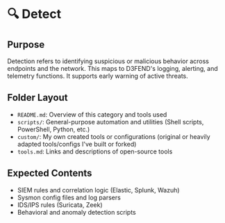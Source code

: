 # 🔍 Detect

## Purpose

Detection refers to identifying suspicious or malicious behavior across endpoints and the network. This maps to D3FEND's logging, alerting, and telemetry functions. It supports early warning of active threats.

## Folder Layout

- `README.md`: Overview of this category and tools used
- `scripts/`: General-purpose automation and utilities (Shell scripts, PowerShell, Python, etc.)
- `custom/`: My own created tools or configurations (original or heavily adapted tools/configs I've built or forked)
- `tools.md`: Links and descriptions of open-source tools

## Expected Contents

- SIEM rules and correlation logic (Elastic, Splunk, Wazuh)
- Sysmon config files and log parsers
- IDS/IPS rules (Suricata, Zeek)
- Behavioral and anomaly detection scripts

